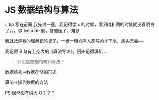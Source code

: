 # JS 数据结构与算法

:::tip 写在前面
我先过一遍，我记得学 c 的时候，看到树和图的时候就没看明白了。。。做 leecode 题，被碾压了，难顶

我就按照我的理解记笔记了，一板一眼的照人家写的抄下来，属实无趣~~

我记得 B 站有上交大的《算法导论》，回头记得填坑
:::

> 什么是数据结构和算法？

数据结构=>数据存储的形式

算法=>操作数据的方法

PS:居然没有讲大 O？？？
